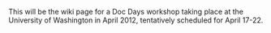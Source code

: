 This will be the wiki page for a Doc Days workshop taking place at the University of Washington in April 2012, tentatively scheduled for April 17-22.

